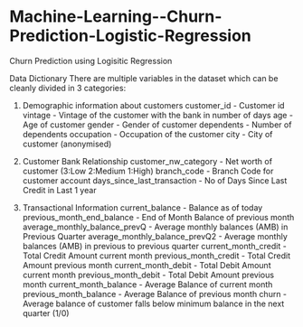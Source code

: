 # Machine-Learning--Churn-Prediction-Logistic-Regression

Churn Prediction using Logisitic Regression

Data Dictionary
There are multiple variables in the dataset which can be cleanly divided in 3 categories:

1. Demographic information about customers
    customer_id - Customer id
    vintage - Vintage of the customer with the bank in number of days
    age - Age of customer
    gender - Gender of customer
    dependents - Number of dependents
    occupation - Occupation of the customer
    city - City of customer (anonymised)

2. Customer Bank Relationship
    customer_nw_category - Net worth of customer (3:Low 2:Medium 1:High)
    branch_code - Branch Code for customer account
    days_since_last_transaction - No of Days Since Last Credit in Last 1 year
    
3. Transactional Information
    current_balance - Balance as of today
    previous_month_end_balance - End of Month Balance of previous month
    average_monthly_balance_prevQ - Average monthly balances (AMB) in Previous Quarter
    average_monthly_balance_prevQ2 - Average monthly balances (AMB) in previous to previous quarter
    current_month_credit - Total Credit Amount current month
    previous_month_credit - Total Credit Amount previous month
    current_month_debit - Total Debit Amount current month
    previous_month_debit - Total Debit Amount previous month
    current_month_balance - Average Balance of current month
    previous_month_balance - Average Balance of previous month
    churn - Average balance of customer falls below minimum balance in the next quarter (1/0)
